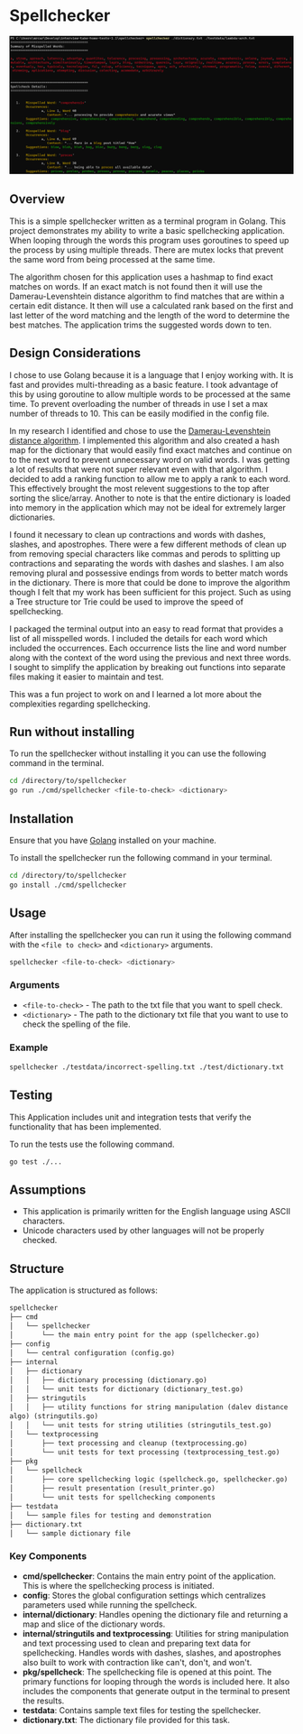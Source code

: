 # Spellchecker

![Example Image](screenshot/spellchecker.png)

## Overview

This is a simple spellchecker written as a terminal program in Golang. This project demonstrates my ability to write a basic spellchecking application. When looping through the words this program uses goroutines to speed up the process by using multiple threads. There are mutex locks that prevent the same word from being processed at the same time. 

The algorithm chosen for this application uses a hashmap to find exact matches on words. If an exact match is not found then it will use the Damerau-Levenshtein distance algorithm to find matches that are within a certain edit distance. It then will use a calculated rank based on the first and last letter of the word matching and the length of the word to determine the best matches. The application trims the suggested words down to ten.

## Design Considerations

I chose to use Golang because it is a language that I enjoy working with. It is fast and provides multi-threading as a basic feature. I took advantage of this by using goroutine to allow multiple words to be processed at the same time. To prevent overloading the number of threads in use I set a max number of threads to 10. This can be easily modified in the config file.

In my research I identified and chose to use the [Damerau-Levenshtein distance algorithm](https://en.wikipedia.org/wiki/Damerau%E2%80%93Levenshtein_distance). I implemented this algorithm and also created a hash map for the dictionary that would easily find exact matches and continue on to the next word to prevent unnecessary word on valid words. I was getting a lot of results that were not super relevant even with that algorithm. I decided to add a ranking function to allow me to apply a rank to each word. This effectively brought the most relevent suggestions to the top after sorting the slice/array. Another to note is that the entire dictionary is loaded into memory in the application which may not be ideal for extremely larger dictionaries.

I found it necessary to clean up contractions and words with dashes, slashes, and apostrophes. There were a few different methods of clean up from removing special characters like commas and perods to splitting up contractions and separating the words with dashes and slashes. I am also removing plural and possessive endings from words to better match words in the dictionary. There is more that could be done to improve the algorithm though I felt that my work has been sufficient for this project. Such as using a Tree structure tor Trie could be used to improve the speed of spellchecking.

I packaged the terminal output into an easy to read format that provides a list of all misspelled words. I included the details for each word which included the occurrences. Each occurrence lists the line and word number along with the context of the word using the previous and next three words. I sought to simplify the application by breaking out functions into separate files making it easier to maintain and test.

This was a fun project to work on and I learned a lot more about the complexities regarding spellchecking.

## Run without installing

To run the spellchecker without installing it you can use the following command in the terminal.

```bash
cd /directory/to/spellchecker
go run ./cmd/spellchecker <file-to-check> <dictionary>
```

## Installation

Ensure that you have [Golang](https://golang.org/doc/install) installed on your machine.

To install the spellchecker run the following command in your terminal.

```bash
cd /directory/to/spellchecker
go install ./cmd/spellchecker
```

## Usage

After installing the spellchecker you can run it using the following command with the `<file to check>` and `<dictionary>` arguments. 

```bash
spellchecker <file-to-check> <dictionary>
```

### Arguments

- `<file-to-check>` - The path to the txt file that you want to spell check.
- `<dictionary>` - The path to the dictionary txt file that you want to use to check the spelling of the file.


### Example

```bash
spellchecker ./testdata/incorrect-spelling.txt ./test/dictionary.txt
```

## Testing

This Application includes unit and integration tests that verify the functionality that has been implemented.

To run the tests use the following command.

```bash
go test ./...
```

## Assumptions

- This application is primarily written for the English language using ASCII characters.
- Unicode characters used by other languages will not be properly checked.

## Structure

The application is structured as follows:

```
spellchecker
├── cmd
│   └── spellchecker
│       └── the main entry point for the app (spellchecker.go)
├── config
│   └── central configuration (config.go)
├── internal
│   ├── dictionary
│   │   ├── dictionary processing (dictionary.go)
│   │   └── unit tests for dictionary (dictionary_test.go)
│   ├── stringutils
│   │   ├── utility functions for string manipulation (dalev distance algo) (stringutils.go)
│   │   └── unit tests for string utilities (stringutils_test.go)
│   └── textprocessing
│       ├── text processing and cleanup (textprocessing.go)
│       └── unit tests for text processing (textprocessing_test.go)
├── pkg
│   └── spellcheck
│       ├── core spellchecking logic (spellcheck.go, spellchecker.go)
│       ├── result presentation (result_printer.go)
│       └── unit tests for spellchecking components
├── testdata
│   └── sample files for testing and demonstration
├── dictionary.txt
│   └── sample dictionary file
```

### Key Components

- **cmd/spellchecker**: Contains the main entry point of the application. This is where the spellchecking process is initiated.
- **config**: Stores the global configuration settings which centralizes parameters used while running the spellcheck.
- **internal/dictionary**: Handles opening the dictionary file and returning a map and slice of the dictionary words.
- **internal/stringutils and textprocessing**: Utilities for string manipulation and text processing used to clean and preparing text data for spellchecking. Handles words with dashes, slashes, and apostrophes also built to work with contraction like can't, don't, and won't.
- **pkg/spellcheck**: The spellchecking file is opened at this point. The primary functions for looping through the words is included here. It also includes the components that generate output in the terminal to present the results.
- **testdata**: Contains sample text files for testing the spellchecker.
- **dictionary.txt**: The dictionary file provided for this task.